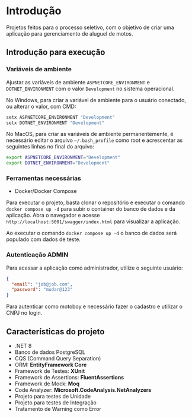 # Introdução

Projetos feitos para o processo seletivo, com o objetivo de criar uma aplicação para gerenciamento de aluguel de motos.

## Introdução para execução

### Variáveis de ambiente

Ajustar as variáveis de ambiente `ASPNETCORE_ENVIRONMENT` e `DOTNET_ENVIRONMENT` com o valor `Development` no sistema operacional.

No Windows, para criar a variável de ambiente para o usuário conectado, ou alterar o valor, com CMD:

```bash
setx ASPNETCORE_ENVIRONMENT "Development"
setx DOTNET_ENVIRONMENT "Development"
```

No MacOS, para criar as variáveis de ambiente permanentemente, é necessário editar o arquivo `~/.bash_profile` como root e acrescentar as seguintes linhas no final do arquivo:

```bash
export ASPNETCORE_ENVIRONMENT="Development"
export DOTNET_ENVIRONMENT="Development"
```

### Ferramentas necessárias

- Docker/Docker Compose

Para executar o projeto, basta clonar o repositório e executar o comando `docker compose up -d` para subir o container do banco de dados e da aplicação.
Abra o navegador e acesse `http://localhost:5001/swagger/index.html` para visualizar a aplicação.

Ao executar o comando `docker compose up -d` o banco de dados será populado com dados de teste.

### Autenticação ADMIN

Para acessar a aplicação como administrador, utilize o seguinte usuário:

``` json
{
  "email": "job@job.com",
  "password": "mudar@123"
}
```
Para autenticar como motoboy e necessário fazer o cadastro e utilizar o CNPJ no login.

## Características do projeto

- .NET 8
- Banco de dados PostgreSQL
- CQS (Command Query Separation)
- ORM: **EntityFramework Core**
- Framework de Testes: **XUnit**
- Framework de Assertions: **FluentAssertions**
- Framework de Mock: **Moq**
- Code Analyzer: **Microsoft.CodeAnalysis.NetAnalyzers**
- Projeto para testes de Unidade
- Projeto para testes de Integração
- Tratamento de Warning como Error